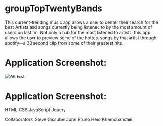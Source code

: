 # groupTopTwentyBands

This current-trending music app allows a user to center their search for the best Artists and songs currently being listened to by the most amount of users on last.fm.  Not only a hub for the most listened to artists, this app allows the user to preview some of the hottest songs by that artist through spotify--a 30 second clip from some of their greatest hits. 

# Application Screenshot:

![Alt text](github.com:SGissubel/groupTopTwentyBands.git/musicality.png?raw=true "Musicality")

# Application Screenshot:

HTML
CSS
JavaScript
Jquery


Collaborators:
Steve Gissubel
John Bruno
Hero Khemchandani
 
